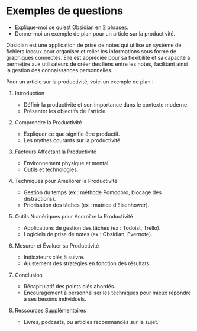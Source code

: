 
# Exemples de questions

- Explique-moi ce qu’est Obsidian en 2 phrases.
- Donne-moi un exemple de plan pour un article sur la productivité.

Obsidian est une application de prise de notes qui utilise un système de fichiers locaux pour organiser et relier les informations sous forme de graphiques connectés. Elle est appréciée pour sa flexibilité et sa capacité à permettre aux utilisateurs de créer des liens entre les notes, facilitant ainsi la gestion des connaissances personnelles.

Pour un article sur la productivité, voici un exemple de plan :

1. Introduction
   - Définir la productivité et son importance dans le contexte moderne.
   - Présenter les objectifs de l'article.

2. Comprendre la Productivité
   - Expliquer ce que signifie être productif.
   - Les mythes courants sur la productivité.

3. Facteurs Affectant la Productivité
   - Environnement physique et mental.
   - Outils et technologies.

4. Techniques pour Améliorer la Productivité
   - Gestion du temps (ex : méthode Pomodoro, blocage des distractions).
   - Priorisation des tâches (ex : matrice d’Eisenhower).

5. Outils Numériques pour Accroître la Productivité
   - Applications de gestion des tâches (ex : Todoist, Trello).
   - Logiciels de prise de notes (ex : Obsidian, Evernote).

6. Mesurer et Évaluer sa Productivité
   - Indicateurs clés à suivre.
   - Ajustement des stratégies en fonction des résultats.

7. Conclusion
   - Récapitulatif des points clés abordés.
   - Encouragement à personnaliser les techniques pour mieux répondre à ses besoins individuels.

8. Ressources Supplémentaires
   - Livres, podcasts, ou articles recommandés sur le sujet.
